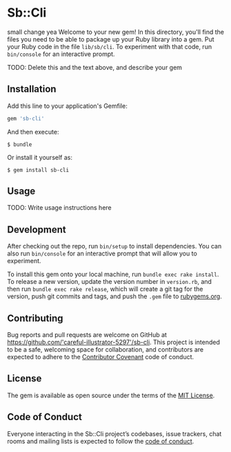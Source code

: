 # Sb::Cli
small change yea
Welcome to your new gem! In this directory, you'll find the files you need to be able to package up your Ruby library into a gem. Put your Ruby code in the file `lib/sb/cli`. To experiment with that code, run `bin/console` for an interactive prompt.

TODO: Delete this and the text above, and describe your gem

## Installation

Add this line to your application's Gemfile:

```ruby
gem 'sb-cli'
```

And then execute:

    $ bundle

Or install it yourself as:

    $ gem install sb-cli

## Usage

TODO: Write usage instructions here

## Development

After checking out the repo, run `bin/setup` to install dependencies. You can also run `bin/console` for an interactive prompt that will allow you to experiment.

To install this gem onto your local machine, run `bundle exec rake install`. To release a new version, update the version number in `version.rb`, and then run `bundle exec rake release`, which will create a git tag for the version, push git commits and tags, and push the `.gem` file to [rubygems.org](https://rubygems.org).

## Contributing

Bug reports and pull requests are welcome on GitHub at https://github.com/'careful-illustrator-5297'/sb-cli. This project is intended to be a safe, welcoming space for collaboration, and contributors are expected to adhere to the [Contributor Covenant](http://contributor-covenant.org) code of conduct.

## License

The gem is available as open source under the terms of the [MIT License](https://opensource.org/licenses/MIT).

## Code of Conduct

Everyone interacting in the Sb::Cli project’s codebases, issue trackers, chat rooms and mailing lists is expected to follow the [code of conduct](https://github.com/'careful-illustrator-5297'/sb-cli/blob/master/CODE_OF_CONDUCT.md).
